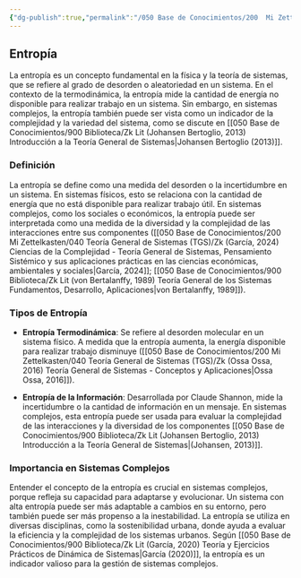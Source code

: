 ```yaml
---
{"dg-publish":true,"permalink":"/050 Base de Conocimientos/200  Mi Zettelkasten/100 Docencia/Org1/2025/Clase 06 Sistemas (Fronteras, Complejidad y Tipologías)/Zk Entropía/","tags":["digitalGarden","entropía"]}
---
```


## Entropía

La entropía es un concepto fundamental en la física y la teoría de sistemas, que se refiere al grado de desorden o aleatoriedad en un sistema. En el contexto de la termodinámica, la entropía mide la cantidad de energía no disponible para realizar trabajo en un sistema. Sin embargo, en sistemas complejos, la entropía también puede ser vista como un indicador de la complejidad y la variedad del sistema, como se discute en [[050 Base de Conocimientos/900 Biblioteca/Zk Lit (Johansen Bertoglio, 2013) Introducción a la Teoría General de Sistemas\|Johansen Bertoglio (2013)]].

### Definición

La entropía se define como una medida del desorden o la incertidumbre en un sistema. En sistemas físicos, esto se relaciona con la cantidad de energía que no está disponible para realizar trabajo útil. En sistemas complejos, como los sociales o económicos, la entropía puede ser interpretada como una medida de la diversidad y la complejidad de las interacciones entre sus componentes ([[050 Base de Conocimientos/200  Mi Zettelkasten/040 Teoría General de Sistemas (TGS)/Zk (García, 2024) Ciencias de la Complejidad - Teoría General de Sistemas, Pensamiento Sistémico y sus aplicaciones prácticas en las ciencias económicas, ambientales y sociales\|García, 2024]]; [[050 Base de Conocimientos/900 Biblioteca/Zk Lit (von Bertalanffy, 1989) Teoría General de los Sistemas Fundamentos, Desarrollo, Aplicaciones\|von Bertalanffy, 1989]]).

### Tipos de Entropía

- **Entropía Termodinámica**: Se refiere al desorden molecular en un sistema físico. A medida que la entropía aumenta, la energía disponible para realizar trabajo disminuye ([[050 Base de Conocimientos/200  Mi Zettelkasten/040 Teoría General de Sistemas (TGS)/Zk (Ossa Ossa, 2016) Teoría General de Sistemas -  Conceptos y Aplicaciones\|Ossa Ossa, 2016]]).

- **Entropía de la Información**: Desarrollada por Claude Shannon, mide la incertidumbre o la cantidad de información en un mensaje. En sistemas complejos, esta entropía puede ser usada para evaluar la complejidad de las interacciones y la diversidad de los componentes [[050 Base de Conocimientos/900 Biblioteca/Zk Lit (Johansen Bertoglio, 2013) Introducción a la Teoría General de Sistemas\|(Johansen, 2013)]].

### Importancia en Sistemas Complejos

Entender el concepto de la entropía es crucial en sistemas complejos, porque refleja su capacidad para adaptarse y evolucionar. Un sistema con alta entropía puede ser más adaptable a cambios en su entorno, pero también puede ser más propenso a la inestabilidad. La entropía se utiliza en diversas disciplinas, como la sostenibilidad urbana, donde ayuda a evaluar la eficiencia y la complejidad de los sistemas urbanos. Según [[050 Base de Conocimientos/900 Biblioteca/Zk Lit (García, 2020) Teoría y Ejercicios Prácticos de Dinámica de Sistemas\|García (2020)]], la entropía es un indicador valioso para la gestión de sistemas complejos.